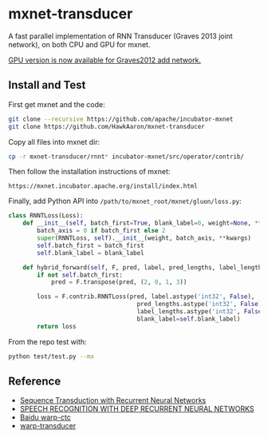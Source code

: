 # mxnet-transducer
A fast parallel implementation of RNN Transducer (Graves 2013 joint network), on both CPU and GPU for mxnet.

[GPU version is now available for Graves2012 add network.](https://github.com/HawkAaron/mxnet-transducer/tree/add_network)

## Install and Test
First get mxnet and the code:
``` bash
git clone --recursive https://github.com/apache/incubator-mxnet
git clone https://github.com/HawkAaron/mxnet-transducer
```

Copy all files into mxnet dir:
``` bash
cp -r mxnet-transducer/rnnt* incubator-mxnet/src/operator/contrib/
```

Then follow the installation instructions of mxnet:
```
https://mxnet.incubator.apache.org/install/index.html
```

Finally, add Python API into `/path/to/mxnet_root/mxnet/gluon/loss.py`:

```python
class RNNTLoss(Loss):
    def __init__(self, batch_first=True, blank_label=0, weight=None, **kwargs):
        batch_axis = 0 if batch_first else 2
        super(RNNTLoss, self).__init__(weight, batch_axis, **kwargs)
        self.batch_first = batch_first
        self.blank_label = blank_label

    def hybrid_forward(self, F, pred, label, pred_lengths, label_lengths):
        if not self.batch_first:
            pred = F.transpose(pred, (2, 0, 1, 3))

        loss = F.contrib.RNNTLoss(pred, label.astype('int32', False), 
                                    pred_lengths.astype('int32', False), 
                                    label_lengths.astype('int32', False), 
                                    blank_label=self.blank_label)
        return loss

```

From the repo test with:

```bash
python test/test.py --mx
```

## Reference
* [Sequence Transduction with Recurrent Neural Networks](https://arxiv.org/abs/1211.3711)
* [SPEECH RECOGNITION WITH DEEP RECURRENT NEURAL NETWORKS](https://arxiv.org/pdf/1303.5778.pdf)
* [Baidu warp-ctc](https://github.com/baidu-research/warp-ctc)
* [warp-transducer](https://github.com/HawkAaron/warp-transducer)
